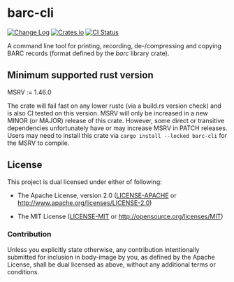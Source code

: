 # barc-cli

[![Change Log](https://img.shields.io/crates/v/barc-cli.svg?maxAge=3600&label=change%20log&color=9cf)](https://github.com/dekellum/body-image/blob/main/barc-cli/CHANGELOG.md)
[![Crates.io](https://img.shields.io/crates/v/barc-cli.svg?maxAge=3600)](https://crates.io/crates/barc-cli)
[![CI Status](https://github.com/dekellum/body-image/workflows/CI/badge.svg?branch=main)](https://github.com/dekellum/body-image/actions?query=workflow%3ACI)

A command line tool for printing, recording, de-/compressing and copying BARC
records (format defined by the *barc* library crate).

## Minimum supported rust version

MSRV := 1.46.0

The crate will fail fast on any lower rustc (via a build.rs version check) and
is also CI tested on this version. MSRV will only be increased in a new MINOR
(or MAJOR) release of this crate. However, some direct or transitive
dependencies unfortunately have or may increase MSRV in PATCH releases. Users
may need to install this crate via `cargo install --locked barc-cli` for the
MSRV to compile.

## License

This project is dual licensed under either of following:

* The Apache License, version 2.0 ([LICENSE-APACHE](LICENSE-APACHE)
  or http://www.apache.org/licenses/LICENSE-2.0)

* The MIT License ([LICENSE-MIT](LICENSE-MIT)
  or http://opensource.org/licenses/MIT)

### Contribution

Unless you explicitly state otherwise, any contribution intentionally submitted
for inclusion in body-image by you, as defined by the Apache License, shall be
dual licensed as above, without any additional terms or conditions.
